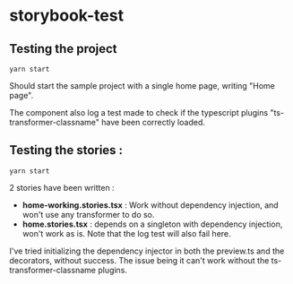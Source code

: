 # storybook-test

## Testing the project

    yarn start

Should start the sample project with a single home page, writing "Home page".

The component also log a test made to check if the typescript plugins "ts-transformer-classname" have been correctly loaded.

## Testing the stories :
    
    yarn start

2 stories have been written :

- **home-working.stories.tsx** : Work without dependency injection, and won't use any transformer to do so.
- **home.stories.tsx** : depends on a singleton with dependency injection, won't work as is. Note that the log test will also fail here.

I've tried initializing the dependency injector in both the preview.ts and the decorators, without success. The issue being it can't work without the ts-transformer-classname plugins.




